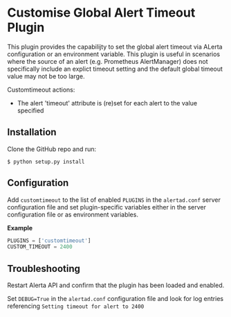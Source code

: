 Customise Global Alert Timeout Plugin
==========================

This plugin provides the capabilijty to set the global alert timeout via ALerta configuration or an environment variable. 
This plugin is useful in scenarios where the source of an alert (e.g. Prometheus AlertManager) does not specifically include an explict timeout setting and the default global timeout value may not be too large. 


Customtimeout actions:

 
  * The alert 'timeout' attribute is (re)set for each alert to the value specified


Installation
------------

Clone the GitHub repo and run:

    $ python setup.py install


Configuration
-------------

Add `customtimeout` to the list of enabled `PLUGINS` in the `alertad.conf` server configuration file and set plugin-specific variables either in the server configuration file or as environment variables.

**Example**

```python
PLUGINS = ['customtimeout']
CUSTOM_TIMEOUT = 2400

```

Troubleshooting
---------------

Restart Alerta API and confirm that the plugin has been loaded and enabled.

Set `DEBUG=True` in the `alertad.conf` configuration file and look for log entries referencing `Setting timeout for alert to 2400`

